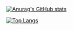 [![Anurag's GitHub stats](https://your-vercel-app.vercel.app/api?username=Ituking&count_private=true&cache_seconds=3600)](https://github.com/anuraghazra/github-readme-stats)

[![Top Langs](https://your-vercel-app.vercel.app/api/top-langs/?username=Ituking&layout=compact&count_private=true)](https://github.com/anuraghazra/github-readme-stats)



